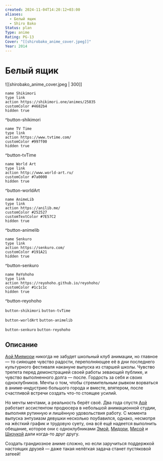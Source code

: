 ```yaml
---
created: 2024-11-04T14:20:12+03:00
aliases:
  - Белый ящик
  - Shiro Bako
Status: plan
Type: anime
Rating: PG-13
Cover: "[[shirobako_anime_cover.jpeg]]"
Year: 2014
---
```


# Белый ящик

![[shirobako_anime_cover.jpeg | 300]]

```button
name Shikimori
type link
action https://shikimori.one/animes/25835
customColor #4682b4
hidden true
```
^button-shikimori

```button
name TV Time
type link
action https://www.tvtime.com/
customColor #997f00
hidden true
```
^button-tvTime

```button
name World Art
type link
action http://www.world-art.ru/
customColor #7a0000
hidden true
```
^button-worldArt

```button
name AnimeLib
type link
action https://anilib.me/
customColor #252527
customTextColor #7E57C2
hidden true
```
^button-animelib

```button
name Senkuro
type link
action https://senkuro.com/
customColor #191A21
hidden true
```
^button-senkuro

```button
name ReYohoho
type link
action https://reyohoho.github.io/reyohoho/
customColor #1c1c1c
hidden true
```
^button-reyohoho

`button-shikimori` `button-tvTime`

`button-worldArt` `button-animelib`

`button-senkuro` `button-reyohoho`

## Описание

[Аой Миямори](https://shikimori.one/characters/111907-aoi-miyamori) никогда не забудет школьный клуб анимации, но главное — то сияющее чувство радости, переполняющее её в дни последнего культурного фестиваля накануне выпуска из старшей школы. Чувство трепета перед демонстрацией своей работы зевающей публике, и чувство выполненного долга — после. Гордость за себя и своих одноклубников. Мечты о том, чтобы стремительным рывком ворваться в аниме-индустрию большого города и вместе, впятером, после счастливой встречи создать что-то стоящее усилий.

Но мечты мечтами, а реальность берёт своё. Два года спустя [Аой](https://shikimori.one/characters/111907-aoi-miyamori) работает ассистентом продюсера в небольшой анимационной студии, выполняя рутинную и лишённую удовольствия работу. С момента выпуска энтузиазм девушки несколько поубавился, однако, несмотря на жёсткий график и трудовую суету, она всё ещё надеется выполнить обещание, которое они с одноклубниками [Эмой](https://shikimori.one/characters/111953-ema-yasuhara), [Мидори](https://shikimori.one/characters/111955-midori-imai), [Мисой](https://shikimori.one/characters/111957-misa-toudou) и [Шизукой](https://shikimori.one/characters/111959-shizuka-sakaki) дали когда-то друг другу.

Создать грандиозное аниме сложно, но если заручиться поддержкой настоящих друзей — даже такая нелёгкая задача станет пустяковой затеей!
